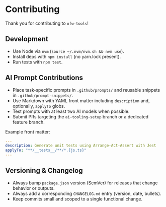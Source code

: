 # Contributing

Thank you for contributing to `ofw-tools`!

## Development

- Use Node via `nvm` (`source ~/.nvm/nvm.sh && nvm use`).
- Install deps with `npm install` (no yarn.lock present).
- Run tests with `npm test`.

## AI Prompt Contributions

- Place task-specific prompts in `.github/prompts/` and reusable snippets in `.github/prompt-snippets/`.
- Use Markdown with YAML front matter including `description` and, optionally, `applyTo` globs.
- Test prompts with at least two AI models when possible.
- Submit PRs targeting the `ai-tooling-setup` branch or a dedicated feature branch.

Example front matter:

```yaml
---
description: Generate unit tests using Arrange-Act-Assert with Jest
applyTo: "**/__tests__/**/*.{js,ts}"
---
```

## Versioning & Changelog

- Always bump `package.json` version (SemVer) for releases that change behavior or outputs.
- Always add a corresponding `CHANGELOG.md` entry (version, date, bullets).
- Keep commits small and scoped to a single functional change.


